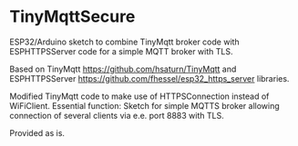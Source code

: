 # TinyMqttSecure
ESP32/Arduino sketch to combine TinyMqtt broker code with ESPHTTPSServer code for a simple MQTT broker with TLS.

Based on TinyMqtt https://github.com/hsaturn/TinyMqtt and ESPHTTPSServer https://github.com/fhessel/esp32_https_server libraries.

Modified TinyMqtt code to make use of HTTPSConnection instead of WiFiClient.
   Essential function:
    Sketch for simple MQTTS broker allowing connection of several clients via e.e. port 8883 with TLS.

Provided as is.
